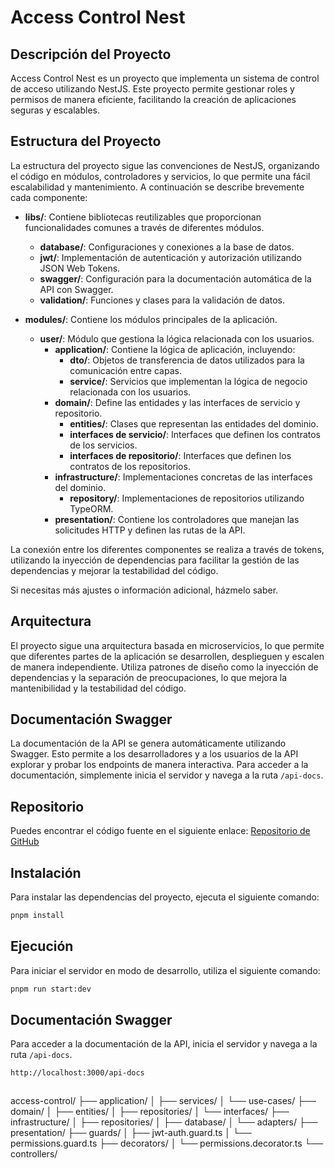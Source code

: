# Access Control Nest

## Descripción del Proyecto

Access Control Nest es un proyecto que implementa un sistema de control de acceso utilizando NestJS. Este proyecto permite gestionar roles y permisos de manera eficiente, facilitando la creación de aplicaciones seguras y escalables.

## Estructura del Proyecto

La estructura del proyecto sigue las convenciones de NestJS, organizando el código en módulos, controladores y servicios, lo que permite una fácil escalabilidad y mantenimiento. A continuación se describe brevemente cada componente:

- **libs/**: Contiene bibliotecas reutilizables que proporcionan funcionalidades comunes a través de diferentes módulos.

  - **database/**: Configuraciones y conexiones a la base de datos.
  - **jwt/**: Implementación de autenticación y autorización utilizando JSON Web Tokens.
  - **swagger/**: Configuración para la documentación automática de la API con Swagger.
  - **validation/**: Funciones y clases para la validación de datos.

- **modules/**: Contiene los módulos principales de la aplicación.
  - **user/**: Módulo que gestiona la lógica relacionada con los usuarios.
    - **application/**: Contiene la lógica de aplicación, incluyendo:
      - **dto/**: Objetos de transferencia de datos utilizados para la comunicación entre capas.
      - **service/**: Servicios que implementan la lógica de negocio relacionada con los usuarios.
    - **domain/**: Define las entidades y las interfaces de servicio y repositorio.
      - **entities/**: Clases que representan las entidades del dominio.
      - **interfaces de servicio/**: Interfaces que definen los contratos de los servicios.
      - **interfaces de repositorio/**: Interfaces que definen los contratos de los repositorios.
    - **infrastructure/**: Implementaciones concretas de las interfaces del dominio.
      - **repository/**: Implementaciones de repositorios utilizando TypeORM.
    - **presentation/**: Contiene los controladores que manejan las solicitudes HTTP y definen las rutas de la API.

La conexión entre los diferentes componentes se realiza a través de tokens, utilizando la inyección de dependencias para facilitar la gestión de las dependencias y mejorar la testabilidad del código.

Si necesitas más ajustes o información adicional, házmelo saber.

## Arquitectura

El proyecto sigue una arquitectura basada en microservicios, lo que permite que diferentes partes de la aplicación se desarrollen, desplieguen y escalen de manera independiente. Utiliza patrones de diseño como la inyección de dependencias y la separación de preocupaciones, lo que mejora la mantenibilidad y la testabilidad del código.

## Documentación Swagger

La documentación de la API se genera automáticamente utilizando Swagger. Esto permite a los desarrolladores y a los usuarios de la API explorar y probar los endpoints de manera interactiva. Para acceder a la documentación, simplemente inicia el servidor y navega a la ruta `/api-docs`.

## Repositorio

Puedes encontrar el código fuente en el siguiente enlace:
[Repositorio de GitHub](https://github.com/joeljosebg/access-control-nest.git)

## Instalación

Para instalar las dependencias del proyecto, ejecuta el siguiente comando:

```bash
pnpm install
```

## Ejecución

Para iniciar el servidor en modo de desarrollo, utiliza el siguiente comando:

```bash
pnpm run start:dev
```

## Documentación Swagger

Para acceder a la documentación de la API, inicia el servidor y navega a la ruta `/api-docs`.

```bash
http://localhost:3000/api-docs
```

```

```

access-control/
├── application/
│ ├── services/
│ └── use-cases/
├── domain/
│ ├── entities/
│ ├── repositories/
│ └── interfaces/
├── infrastructure/
│ ├── repositories/
│ ├── database/
│ └── adapters/
├── presentation/
├── guards/
│ ├── jwt-auth.guard.ts
│ └── permissions.guard.ts
├── decorators/
│ └── permissions.decorator.ts
└── controllers/
